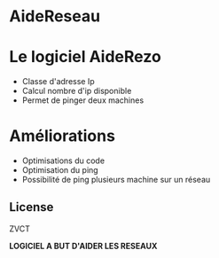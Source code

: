 # AideReseau

# Le logiciel AideRezo 

  - Classe d'adresse Ip
  - Calcul nombre d'ip disponible
  - Permet de pinger deux machines

# Améliorations

  - Optimisations du code
  - Optimisation du ping
  - Possibilité de ping plusieurs machine sur un réseau

License
----

ZVCT


**LOGICIEL A BUT D'AIDER LES RESEAUX**


